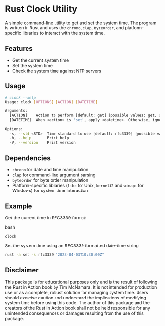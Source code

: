 Rust Clock Utility
==================

A simple command-line utility to get and set the system time. The program is written in Rust and uses the `chrono`, `clap`, `byteorder`, and platform-specific libraries to interact with the system time.

Features
--------

* Get the current system time
* Set the system time
* Check the system time against NTP servers

Usage
-----

```bash
# clock --help
Usage: clock [OPTIONS] [ACTION] [DATETIME]

Arguments:
  [ACTION]    Action to perform [default: get] [possible values: get, set, check]
  [DATETIME]  When <action> is 'set', apply <datetime>. Otherwise, ignore.

Options:
  -s, --std <STD>  Time standard to use [default: rfc3339] [possible values: rfc2822, rfc3339, timestamp]
  -h, --help       Print help
  -V, --version    Print version
```

Dependencies
------------

* `chrono` for date and time manipulation
* `clap` for command-line argument parsing
* `byteorder` for byte order manipulation
* Platform-specific libraries (`libc` for Unix, `kernel32` and `winapi` for Windows) for system time interaction

Example
-------

Get the current time in RFC3339 format:

bash

```bash
clock
```

Set the system time using an RFC3339 formatted date-time string:

```bash
rust -a set -s rfc3339 "2023-04-03T10:30:00Z"
```

Disclaimer
----------

This package is for educational purposes only and is the result of following the Rust in Action book by Tim McNamara. It is not intended for production use or as a complete, robust solution for managing system time. Users should exercise caution and understand the implications of modifying system time before using this code. The author of this package and the creators of the Rust in Action book shall not be held responsible for any unintended consequences or damages resulting from the use of this package.

